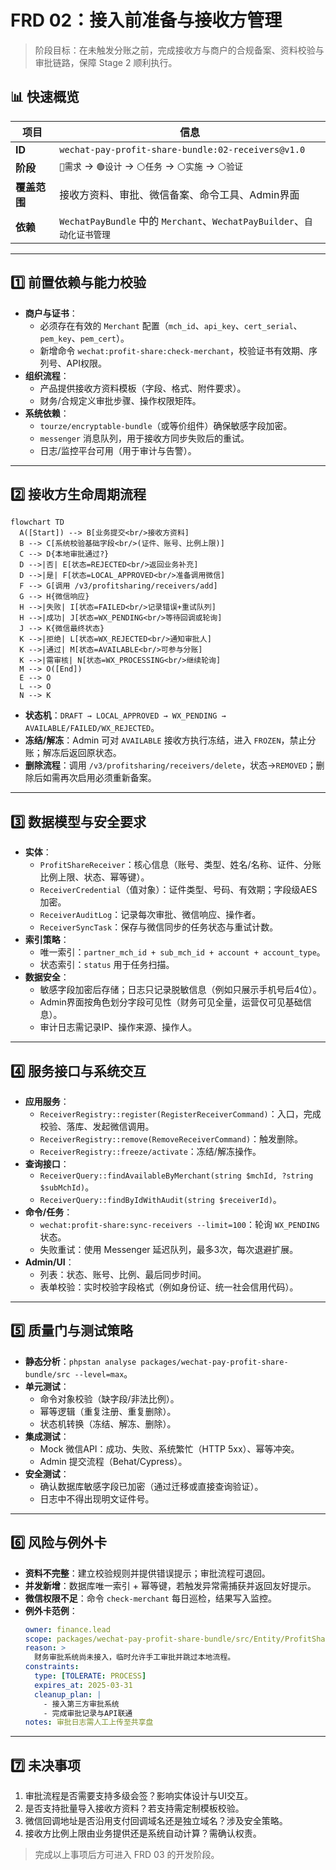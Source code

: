 # FRD 02：接入前准备与接收方管理

> 阶段目标：在未触发分账之前，完成接收方与商户的合规备案、资料校验与审批链路，保障 Stage 2 顺利执行。

## 📊 快速概览
| 项目 | 信息 |
| --- | --- |
| **ID** | `wechat-pay-profit-share-bundle:02-receivers@v1.0` |
| **阶段** | `🔵需求` → `🟢设计` → `⚪任务` → `⚪实施` → `⚪验证` |
| **覆盖范围** | 接收方资料、审批、微信备案、命令工具、Admin界面 |
| **依赖** | `WechatPayBundle` 中的 `Merchant`、`WechatPayBuilder`、`自动化证书管理` |

---

## 1️⃣ 前置依赖与能力校验
- **商户与证书**：
  - 必须存在有效的 `Merchant` 配置（`mch_id`、`api_key`、`cert_serial`、`pem_key`、`pem_cert`）。
  - 新增命令 `wechat:profit-share:check-merchant`，校验证书有效期、序列号、API权限。
- **组织流程**：
  - 产品提供接收方资料模板（字段、格式、附件要求）。
  - 财务/合规定义审批步骤、操作权限矩阵。
- **系统依赖**：
  - `tourze/encryptable-bundle`（或等价组件）确保敏感字段加密。
  - `messenger` 消息队列，用于接收方同步失败后的重试。
  - 日志/监控平台可用（用于审计与告警）。

---

## 2️⃣ 接收方生命周期流程
```mermaid
flowchart TD
  A([Start]) --> B[业务提交<br/>接收方资料]
  B --> C[系统校验基础字段<br/>(证件、账号、比例上限)]
  C --> D{本地审批通过?}
  D -->|否| E[状态=REJECTED<br/>返回业务补充]
  D -->|是| F[状态=LOCAL_APPROVED<br/>准备调用微信]
  F --> G[调用 /v3/profitsharing/receivers/add]
  G --> H{微信响应}
  H -->|失败| I[状态=FAILED<br/>记录错误+重试队列]
  H -->|成功| J[状态=WX_PENDING<br/>等待回调或轮询]
  J --> K{微信最终状态}
  K -->|拒绝| L[状态=WX_REJECTED<br/>通知审批人]
  K -->|通过| M[状态=AVAILABLE<br/>可参与分账]
  K -->|需审核| N[状态=WX_PROCESSING<br/>继续轮询]
  M --> O([End])
  E --> O
  L --> O
  N --> K
```

- **状态机**：`DRAFT → LOCAL_APPROVED → WX_PENDING → AVAILABLE/FAILED/WX_REJECTED`。
- **冻结/解冻**：Admin 可对 `AVAILABLE` 接收方执行冻结，进入 `FROZEN`，禁止分账；解冻后返回原状态。
- **删除流程**：调用 `/v3/profitsharing/receivers/delete`，状态→`REMOVED`；删除后如需再次启用必须重新备案。

---

## 3️⃣ 数据模型与安全要求
- **实体**：
  - `ProfitShareReceiver`：核心信息（账号、类型、姓名/名称、证件、分账比例上限、状态、幂等键）。
  - `ReceiverCredential`（值对象）：证件类型、号码、有效期；字段级AES加密。
  - `ReceiverAuditLog`：记录每次审批、微信响应、操作者。
  - `ReceiverSyncTask`：保存与微信同步的任务状态与重试计数。
- **索引策略**：
  - 唯一索引：`partner_mch_id + sub_mch_id + account + account_type`。
  - 状态索引：`status` 用于任务扫描。
- **数据安全**：
  - 敏感字段加密后存储；日志只记录脱敏信息（例如只展示手机号后4位）。
  - Admin界面按角色划分字段可见性（财务可见全量，运营仅可见基础信息）。
  - 审计日志需记录IP、操作来源、操作人。

---

## 4️⃣ 服务接口与系统交互
- **应用服务**：
  - `ReceiverRegistry::register(RegisterReceiverCommand)`：入口，完成校验、落库、发起微信调用。
  - `ReceiverRegistry::remove(RemoveReceiverCommand)`：触发删除。
  - `ReceiverRegistry::freeze/activate`：冻结/解冻操作。
- **查询接口**：
  - `ReceiverQuery::findAvailableByMerchant(string $mchId, ?string $subMchId)`。
  - `ReceiverQuery::findByIdWithAudit(string $receiverId)`。
- **命令/任务**：
  - `wechat:profit-share:sync-receivers --limit=100`：轮询 `WX_PENDING` 状态。
  - 失败重试：使用 Messenger 延迟队列，最多3次，每次退避扩展。
- **Admin/UI**：
  - 列表：状态、账号、比例、最后同步时间。
  - 表单校验：实时校验字段格式（例如身份证、统一社会信用代码）。

---

## 5️⃣ 质量门与测试策略
- **静态分析**：`phpstan analyse packages/wechat-pay-profit-share-bundle/src --level=max`。
- **单元测试**：
  - 命令对象校验（缺字段/非法比例）。
  - 幂等逻辑（重复注册、重复删除）。
  - 状态机转换（冻结、解冻、删除）。
- **集成测试**：
  - Mock 微信API：成功、失败、系统繁忙（HTTP 5xx）、幂等冲突。
  - Admin 提交流程（Behat/Cypress）。
- **安全测试**：
  - 确认数据库敏感字段已加密（通过迁移或直接查询验证）。
  - 日志中不得出现明文证件号。

---

## 6️⃣ 风险与例外卡
- **资料不完整**：建立校验规则并提供错误提示；审批流程可退回。
- **并发新增**：数据库唯一索引 + 幂等键，若触发异常需捕获并返回友好提示。
- **微信权限不足**：命令 `check-merchant` 每日巡检，结果写入监控。
- **例外卡范例**：
  ```yaml
  owner: finance.lead
  scope: packages/wechat-pay-profit-share-bundle/src/Entity/ProfitShareReceiver.php
  reason: >
    财务审批系统尚未接入，临时允许手工审批并跳过本地流程。
  constraints:
    type: [TOLERATE: PROCESS]
    expires_at: 2025-03-31
    cleanup_plan: |
      - 接入第三方审批系统
      - 完成审批记录与API联通
  notes: 审批日志需人工上传至共享盘
  ```

---

## 7️⃣ 未决事项
1. 审批流程是否需要支持多级会签？影响实体设计与UI交互。
2. 是否支持批量导入接收方资料？若支持需定制模板校验。
3. 微信回调地址是否沿用支付回调域名还是独立域名？涉及安全策略。
4. 接收方比例上限由业务提供还是系统自动计算？需确认权责。

> 完成以上事项后方可进入 FRD 03 的开发阶段。
